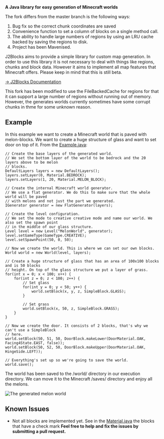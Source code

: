 **A Java library for easy generation of Minecraft worlds**

The fork differs from the master branch is the following ways:
1. Bug fix so the correct chunk coordinates are saved
2. Convenience function to set a column of blocks on a single method call.
3. The ability to handle large numbers of regions by using an LRU cache backed by saving the regions to disk.
4. Project has been Mavenised.

J2Blocks aims to provide a simple library for custom map generation. In order to use this library it is not necessary to deal with things like regions, chunks and block data. However it aims to implement all map features that Minecraft offers. Please keep in mind that this is still beta.

[→ J2Blocks Documentation](http://docs.morbz.de/j2blocks/)

This fork has been modified to use the FileBackedCache for regions for that it can support a large number of regions
without running out of memory. However, the generates worlds currently sometimes have some corrupt chunks in thme for
some unknown reason.

Example
------
In this example we want to create a Minecraft world that is paved with melon-blocks. We want to create a huge structure of glass and want to set door on top of it. From the [Example.java](https://github.com/MorbZ/J2Blocks/blob/master/doc/Example.java):

	// Create the base layers of the generated world.
	// We set the bottom layer of the world to be bedrock and the 20 layers above to be melon
	// blocks.
	DefaultLayers layers = new DefaultLayers();
	layers.setLayer(0, Material.BEDROCK);
	layers.setLayers(1, 20, Material.MELON_BLOCK);

	// Create the internal Minecraft world generator.
	// We use a flat generator. We do this to make sure that the whole world will be paved
	// with melons and not just the part we generated.
	IGenerator generator = new FlatGenerator(layers);

	// Create the level configuration.
	// We set the mode to creative creative mode and name our world. We also set the spawn point
	// in the middle of our glass structure.
	Level level = new Level("MelonWorld", generator);
	level.setGameType(GameType.CREATIVE);
	level.setSpawnPoint(50, 0, 50);

	// Now we create the world. This is where we can set our own blocks.
	World world = new World(level, layers);

	// Create a huge structure of glass that has an area of 100x100 blocks and is 50 blocks
	// height. On top of the glass structure we put a layer of grass.
	for(int x = 0; x < 100; x++) {
		for(int z = 0; z < 100; z++) {
			// Set glass
			for(int y = 0; y < 50; y++) {
				world.setBlock(x, y, z, SimpleBlock.GLASS);
			}

			// Set grass
			world.setBlock(x, 50, z, SimpleBlock.GRASS);
		}
	}

	// Now we create the door. It consists of 2 blocks, that's why we can't use a SimpleBlock
	// here.
	world.setBlock(50, 51, 50, DoorBlock.makeLower(DoorMaterial.OAK, Facing4State.EAST, false));
	world.setBlock(50, 52, 50, DoorBlock.makeUpper(DoorMaterial.OAK, HingeSide.LEFT));

	// Everything's set up so we're going to save the world.
	world.save();

The world has been saved to the /world/ directory in our execution directory. We can move it to the Minecraft /saves/ directory and enjoy all the melons.

![The generated melon world](https://raw.githubusercontent.com/MorbZ/J2Blocks/master/doc/example.jpg)

Known Issues
------
- Not all blocks are implemented yet. See in the [Material.java](https://github.com/MorbZ/J2Blocks/blob/master/src/net/morbz/minecraft/blocks/Material.java) the blocks that have a check mark
**Feel free to help and fix the issues by submitting a pull request.**